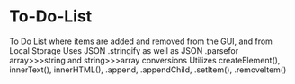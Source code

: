 # To-Do-List
To Do List where items are added and removed from the GUI, and from Local Storage
Uses JSON .stringify as well as JSON .parsefor array>>>string and string>>>array conversions 
Utilizes createElement(), innerText(), innerHTML(), .append, .appendChild, .setItem(), .removeItem()
